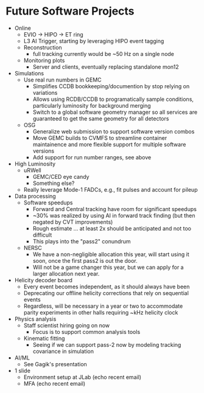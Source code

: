 # Future Software Projects

* Online
  * EVIO -> HIPO -> ET ring
  * L3 AI Trigger, starting by leveraging HIPO event tagging
  * Reconstruction
    * full tracking currently would be ~50 Hz on a single node
  * Monitoring plots
    * Server and clients, eventually replacing standalone mon12
* Simulations
  * Use real run numbers in GEMC
    * Simplifies CCDB bookkeeping/documention by stop relying on variations
    * Allows using RCDB/CCDB to programatically sample conditions, particularly luminosity for background merging 
    * Switch to a global software geometry manager so all services are guaranteed to get the same geometry for all detectors
  * OSG
    * Generalize web submission to support software version combos
    * Move GEMC builds to CVMFS to streamline container maintainence and more flexible support for multiple software versions
    * Add support for run number ranges, see above
* High Luminosity
  * uRWell
    * GEMC/CED eye candy
    * Something else?
  * Really leverage Mode-1 FADCs, e.g., fit pulses and account for pileup
* Data processing
  * Software speedups
    * Forward and Central tracking have room for significant speedups
    * ~30% was realized by using AI in forward track finding (but then negated by CVT improvements)
    * Rough estimate ... at least 2x should be anticipated and not too difficult
    * This plays into the "pass2" conundrum
  * NERSC
    * We have a non-negligible allocation this year, will start using it soon, once the first pass2 is out the door.
    * Will not be a game changer this year, but we can apply for a larger allocation next year.
* Helicity decoder board
  * Every event becomes independent, as it should always have been
  * Deprecating our offline helicity corrections that rely on sequential events
  * Regardless, will be necessary in a year or two to accommodate parity experiments in other halls requiring ~kHz helicity clock
* Physics analysis
  * Staff scientist hiring going on now
    * Focus is to support common analysis tools
  * Kinematic fitting
    * Seeing if we can support pass-2 now by modeling tracking covariance in simulation
* AI/ML
  * See Gagik's presentation
* 1 slide
  * Environment setup at JLab (echo recent email) 
  * MFA (echo recent email)
